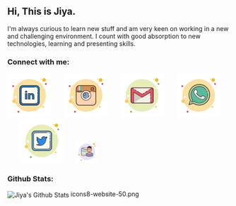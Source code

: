 ## Hi, This is Jiya.
   
I'm always curious to learn new stuff and am very keen on working in a new and challenging environment. I count with good absorption to new technologies, learning and presenting skills.

### Connect with me:

[![LinkedIn](https://github.com/Jiya-Ull-Haq/Jiya-Ull-Haq/blob/master/icons8-linkedin.svg)](https://www.linkedin.com/in/jiya-ull-haq-ab25111a0/)&nbsp;&nbsp;&nbsp;&nbsp;&nbsp;&nbsp;&nbsp;[![Insta](https://github.com/Jiya-Ull-Haq/Jiya-Ull-Haq/blob/master/icons8-instagram-old.svg)](https://www.instagram.com/this_is_jiya/)&nbsp;&nbsp;&nbsp;&nbsp;&nbsp;&nbsp;&nbsp;[![Gmail](https://github.com/Jiya-Ull-Haq/Jiya-Ull-Haq/blob/master/icons8-gmail.svg)](mailto:shaik.jiyaullhaq@gmail.com)&nbsp;&nbsp;&nbsp;&nbsp;&nbsp;&nbsp;&nbsp;[![Whatsapp](https://github.com/Jiya-Ull-Haq/Jiya-Ull-Haq/blob/master/icons8-whatsapp.svg)](https://wa.me/917981186029)&nbsp;&nbsp;&nbsp;&nbsp;&nbsp;&nbsp;&nbsp;[![Twitter](https://github.com/Jiya-Ull-Haq/Jiya-Ull-Haq/blob/master/icons8-twitter.svg)](https://twitter.com/UllJiya)&nbsp;&nbsp;&nbsp;&nbsp;&nbsp;&nbsp;&nbsp;[![Twitter](https://github.com/Jiya-Ull-Haq/Jiya-Ull-Haq/blob/master/icons8-man-browser-window-50.png)]()

### Github Stats: 
<img align="Center" alt="Jiya's Github Stats" src="https://github-readme-stats.codestackr.vercel.app/api?username=Jiya-Ull-Haq&show_icons=true&hide_border=true" />
icons8-website-50.png
